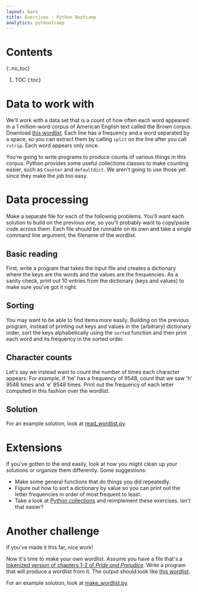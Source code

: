 ```yaml
---
layout: bare
title: Exercises - Python Bootcamp
analytics: pytbootcamp
---
```


# Contents
{:.no_toc}
1. TOC
{:toc}

# Data to work with

We'll work with a data set that is a count of how often each word
appeared in a 1 million-word corpus of American English text called
the Brown corpus. Download [this
wordlist](../examples/brown_wordlist.txt). Each line has a frequency
and a word separated by a space, so you can extract them by calling
`split` on the line after you call `rstrip`. Each word appears only
once.

You're going to write programs to produce counts of various things in
this corpus. Python provides some useful collections classes to make
counting easier, such as `Counter` and `defaultdict`. We aren't going
to use those yet since they make the job too easy.

# Data processing

Make a separate file for each of the following problems. You'll want
each solution to build on the previous one, so you'll probably want to
copy/paste code across them. Each file should be runnable on its own
and take a single command line argument, the filename of the wordlist.

## Basic reading

First, write a program that takes the input file and creates a
dictionary where the keys are the words and the values are the
frequencies. As a sanity check, print out 10 entries from the
dictionary (keys and values) to make sure you've got it right.

## Sorting

You may want to be able to find items more easily. Building on the
previous program, instead of printing out keys and values in the
(arbitrary) dictionary order, sort the keys alphabetically using the
`sorted` function and then print each word and its frequency in the
sorted order.

## Character counts

Let's say we instead want to count the number of times each character
appears. For example, if 'he' has a frequency of 9548, count that we
saw 'h' 9548 times and 'e' 9548 times. Print out the frequency of each
letter computed in this fashion over the wordlist.

## Solution

For an example solution, look at
[read_wordlist.py](../examples/read_wordlist.py).


# Extensions

If you've gotten to the end easily, look at how you might clean up
your solutions or organize them differently. Some suggestions:

- Make some general functions that do things you did repeatedly.
- Figure out how to sort a dictionary by value so you can print out
  the letter frequencies in order of most frequent to least.
- Take a look at [Python
collections](http://docs.python.org/2/library/collections.html) and
reimplement these exercises. Isn't that easier?

# Another challenge

If you've made it this far, nice work!

Now it's time to make your own wordlist. Assume you have a file that's
a [tokenized version of chapters 1-2 of _Pride and
Prejudice_](../examples/pp_ch1-2_tokenized.txt). Write a program that
will produce a wordlist from it. The output should look like [this
wordlist](../examples/pp_ch1-2_wordlist.txt).

For an example solution, look at
[make_wordlist.py](../examples/make_wordlist.py).
